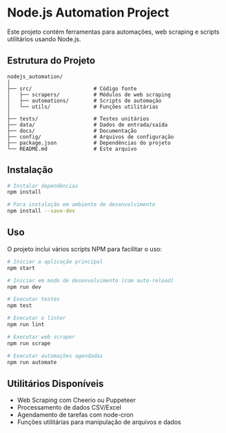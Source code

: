 # Node.js Automation Project

Este projeto contém ferramentas para automações, web scraping e scripts utilitários usando Node.js.

## Estrutura do Projeto

```
nodejs_automation/
│
├── src/                    # Código fonte
│   ├── scrapers/           # Módulos de web scraping
│   ├── automations/        # Scripts de automação
│   └── utils/              # Funções utilitárias
│
├── tests/                  # Testes unitários
├── data/                   # Dados de entrada/saída
├── docs/                   # Documentação
├── config/                 # Arquivos de configuração
├── package.json            # Dependências do projeto
└── README.md               # Este arquivo
```

## Instalação

```bash
# Instalar dependências
npm install

# Para instalação em ambiente de desenvolvimento
npm install --save-dev
```

## Uso

O projeto inclui vários scripts NPM para facilitar o uso:

```bash
# Iniciar a aplicação principal
npm start

# Iniciar em modo de desenvolvimento (com auto-reload)
npm run dev

# Executar testes
npm test

# Executar o linter
npm run lint

# Executar web scraper
npm run scrape

# Executar automações agendadas
npm run automate
```

## Utilitários Disponíveis

- Web Scraping com Cheerio ou Puppeteer
- Processamento de dados CSV/Excel
- Agendamento de tarefas com node-cron
- Funções utilitárias para manipulação de arquivos e dados 